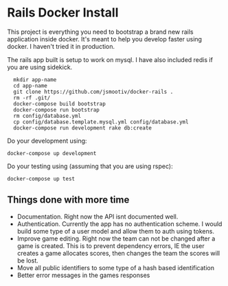 # Rails Docker Install

This project is everything you need to bootstrap a brand new rails application inside docker. It's meant to help you develop faster using docker. I haven't tried it in production.

The rails app built is setup to work on mysql. I have also included redis if you are using sidekick.

```
  mkdir app-name
  cd app-name
  git clone https://github.com/jsmootiv/docker-rails .
  rm -rf .git/
  docker-compose build bootstrap
  docker-compose run bootstrap
  rm config/database.yml
  cp config/database.template.mysql.yml config/database.yml
  docker-compose run development rake db:create
```

Do your development using:
```
docker-compose up development
```

Do your testing using (assuming that you are using rspec):
```
docker-compose up test
```

## Things done with more time
- Documentation. Right now the API isnt documented well.
- Authentication. Currently the app has no authentication scheme. I would build some type of a user model and allow them to auth using tokens.
- Improve game editing. Right now the team can not be changed after a game is created. This is to prevent dependency errors, IE the user creates a game allocates scores, then changes the team the scores will be lost.
- Move all public identifiers to some type of a hash based identification
- Better error messages in the games responses
